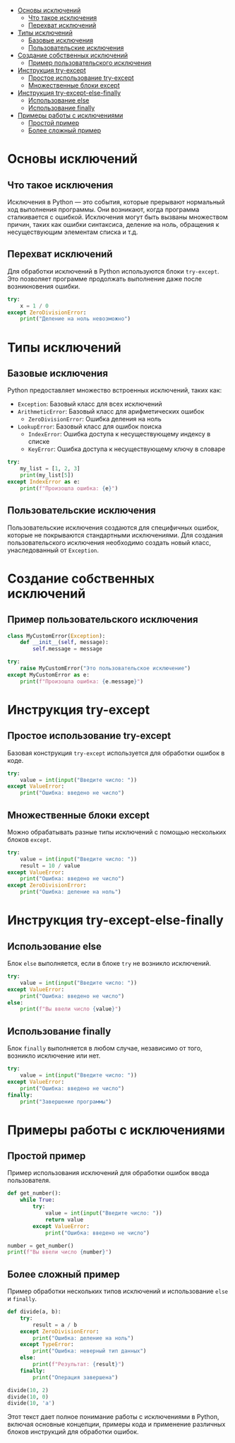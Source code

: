 <!-- TOC -->
* [Основы исключений](#основы-исключений)
  * [Что такое исключения](#что-такое-исключения)
  * [Перехват исключений](#перехват-исключений)
* [Типы исключений](#типы-исключений)
  * [Базовые исключения](#базовые-исключения)
  * [Пользовательские исключения](#пользовательские-исключения)
* [Создание собственных исключений](#создание-собственных-исключений)
  * [Пример пользовательского исключения](#пример-пользовательского-исключения)
* [Инструкция try-except](#инструкция-try-except)
  * [Простое использование try-except](#простое-использование-try-except)
  * [Множественные блоки except](#множественные-блоки-except)
* [Инструкция try-except-else-finally](#инструкция-try-except-else-finally)
  * [Использование else](#использование-else)
  * [Использование finally](#использование-finally)
* [Примеры работы с исключениями](#примеры-работы-с-исключениями)
  * [Простой пример](#простой-пример)
  * [Более сложный пример](#более-сложный-пример)
<!-- TOC -->

# Основы исключений

## Что такое исключения

Исключения в Python — это события, которые прерывают нормальный ход выполнения программы. Они возникают, когда программа сталкивается с ошибкой. Исключения могут быть вызваны множеством причин, таких как ошибки синтаксиса, деление на ноль, обращения к несуществующим элементам списка и т.д.

## Перехват исключений

Для обработки исключений в Python используются блоки `try-except`. Это позволяет программе продолжать выполнение даже после возникновения ошибки.

```python
try:
    x = 1 / 0
except ZeroDivisionError:
    print("Деление на ноль невозможно")
```

# Типы исключений

## Базовые исключения

Python предоставляет множество встроенных исключений, таких как:

- `Exception`: Базовый класс для всех исключений
- `ArithmeticError`: Базовый класс для арифметических ошибок
  - `ZeroDivisionError`: Ошибка деления на ноль
- `LookupError`: Базовый класс для ошибок поиска
  - `IndexError`: Ошибка доступа к несуществующему индексу в списке
  - `KeyError`: Ошибка доступа к несуществующему ключу в словаре

```python
try:
    my_list = [1, 2, 3]
    print(my_list[5])
except IndexError as e:
    print(f"Произошла ошибка: {e}")
```

## Пользовательские исключения

Пользовательские исключения создаются для специфичных ошибок, которые не покрываются стандартными исключениями. Для создания пользовательского исключения необходимо создать новый класс, унаследованный от `Exception`.

# Создание собственных исключений

## Пример пользовательского исключения

```python
class MyCustomError(Exception):
    def __init__(self, message):
        self.message = message

try:
    raise MyCustomError("Это пользовательское исключение")
except MyCustomError as e:
    print(f"Произошла ошибка: {e.message}")
```

# Инструкция try-except

## Простое использование try-except

Базовая конструкция `try-except` используется для обработки ошибок в коде.

```python
try:
    value = int(input("Введите число: "))
except ValueError:
    print("Ошибка: введено не число")
```

## Множественные блоки except

Можно обрабатывать разные типы исключений с помощью нескольких блоков `except`.

```python
try:
    value = int(input("Введите число: "))
    result = 10 / value
except ValueError:
    print("Ошибка: введено не число")
except ZeroDivisionError:
    print("Ошибка: деление на ноль")
```

# Инструкция try-except-else-finally

## Использование else

Блок `else` выполняется, если в блоке `try` не возникло исключений.

```python
try:
    value = int(input("Введите число: "))
except ValueError:
    print("Ошибка: введено не число")
else:
    print(f"Вы ввели число {value}")
```

## Использование finally

Блок `finally` выполняется в любом случае, независимо от того, возникло исключение или нет.

```python
try:
    value = int(input("Введите число: "))
except ValueError:
    print("Ошибка: введено не число")
finally:
    print("Завершение программы")
```

# Примеры работы с исключениями

## Простой пример

Пример использования исключений для обработки ошибок ввода пользователя.

```python
def get_number():
    while True:
        try:
            value = int(input("Введите число: "))
            return value
        except ValueError:
            print("Ошибка: введено не число")

number = get_number()
print(f"Вы ввели число {number}")
```

## Более сложный пример

Пример обработки нескольких типов исключений и использование `else` и `finally`.

```python
def divide(a, b):
    try:
        result = a / b
    except ZeroDivisionError:
        print("Ошибка: деление на ноль")
    except TypeError:
        print("Ошибка: неверный тип данных")
    else:
        print(f"Результат: {result}")
    finally:
        print("Операция завершена")

divide(10, 2)
divide(10, 0)
divide(10, 'a')
```

Этот текст дает полное понимание работы с исключениями в Python, включая основные концепции, примеры кода и применение различных блоков инструкций для обработки ошибок.